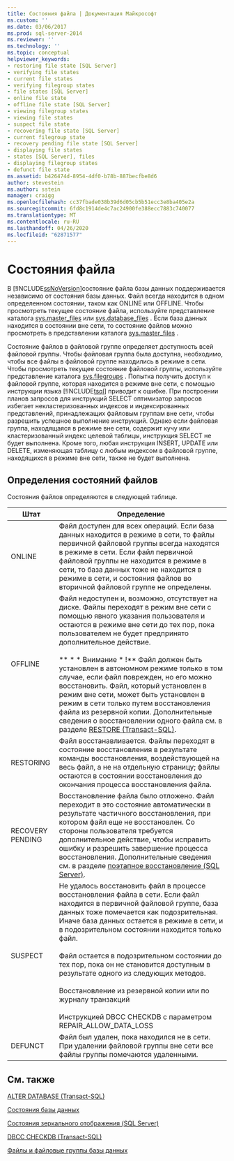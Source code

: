 ```yaml
---
title: Состояния файла | Документация Майкрософт
ms.custom: ''
ms.date: 03/06/2017
ms.prod: sql-server-2014
ms.reviewer: ''
ms.technology: ''
ms.topic: conceptual
helpviewer_keywords:
- restoring file state [SQL Server]
- verifying file states
- current file states
- verifying filegroup states
- file states [SQL Server]
- online file state
- offline file state [SQL Server]
- viewing filegroup states
- viewing file states
- suspect file state
- recovering file state [SQL Server]
- current filegroup state
- recovery pending file state [SQL Server]
- displaying file states
- states [SQL Server], files
- displaying filegroup states
- defunct file state
ms.assetid: b426474d-8954-4df0-b78b-887becfbe8d6
author: stevestein
ms.author: sstein
manager: craigg
ms.openlocfilehash: cc37fbade038b39d6d05cb5b51ecc3e8ba405e2a
ms.sourcegitcommit: 6fd8c1914de4c7ac24900fe388ecc7883c740077
ms.translationtype: MT
ms.contentlocale: ru-RU
ms.lasthandoff: 04/26/2020
ms.locfileid: "62871577"
---
```

# <a name="file-states"></a>Состояния файла
  В [!INCLUDE[ssNoVersion](../../includes/ssnoversion-md.md)]состояние файла базы данных поддерживается независимо от состояния базы данных. Файл всегда находится в одном определенном состоянии, таком как ONLINE или OFFLINE. Чтобы просмотреть текущее состояние файла, используйте представление каталога [sys.master_files](/sql/relational-databases/system-catalog-views/sys-master-files-transact-sql) или [sys.database_files](/sql/relational-databases/system-catalog-views/sys-database-files-transact-sql) . Если база данных находится в состоянии вне сети, то состояние файлов можно просмотреть в представлении каталога [sys.master_files](/sql/relational-databases/system-catalog-views/sys-master-files-transact-sql) .  
  
 Состояние файлов в файловой группе определяет доступность всей файловой группы. Чтобы файловая группа была доступна, необходимо, чтобы все файлы в файловой группе находились в режиме в сети. Чтобы просмотреть текущее состояние файловой группы, используйте представление каталога [sys.filegroups](/sql/relational-databases/system-catalog-views/sys-filegroups-transact-sql) . Попытка получить доступ к файловой группе, которая находится в режиме вне  сети, с помощью инструкции языка [!INCLUDE[tsql](../../includes/tsql-md.md)] приводит к ошибке. При построении планов запросов для инструкций SELECT оптимизатор запросов избегает некластеризованных индексов и индексированных представлений, принадлежащих файловым группам вне сети, чтобы разрешить успешное выполнение инструкций. Однако если файловая группа, находящаяся в режиме вне сети, содержит кучу или кластеризованный индекс целевой таблицы, инструкция SELECT не будет выполнена. Кроме того, любая инструкция INSERT, UPDATE или DELETE, изменяющая таблицу с любым индексом в файловой группе, находящихся в режиме вне сети, также не будет выполнена.  
  
## <a name="file-state-definitions"></a>Определения состояний файлов  
 Состояния файлов определяются в следующей таблице.  
  
|Штат|Определение|  
|-----------|----------------|  
|ONLINE|Файл доступен для всех операций. Если база данных находится в режиме в сети, то файлы первичной файловой группы всегда находятся в режиме в сети. Если файл первичной файловой группы не находится в режиме в сети, то база данных тоже не находится в режиме в сети, и состояния файлов во вторичной файловой группе не определены.|  
|OFFLINE|Файл недоступен и, возможно, отсутствует на диске. Файлы переходят в режим вне сети с помощью явного указания пользователя и остаются в режиме вне  сети до тех пор, пока пользователем не будет предпринято дополнительное действие.<br /><br /> ** \* \* Внимание \* !** Файл должен быть установлен в автономном режиме только в том случае, если файл поврежден, но его можно восстановить. Файл, который установлен в режим вне сети, может быть установлен в режим в сети только путем восстановления файла из резервной копии. Дополнительные сведения о восстановлении одного файла см. в разделе [RESTORE (Transact-SQL)](/sql/t-sql/statements/restore-statements-transact-sql).|  
|RESTORING|Файл восстанавливается. Файлы переходят в состояние восстановления в результате команды восстановления, воздействующей на весь файл, а не на отдельную страницу; файлы остаются в состоянии восстановления до окончания процесса восстановления файла.|  
|RECOVERY PENDING|Восстановление файла было отложено. Файл переходит в это состояние автоматически в результате частичного восстановления, при котором файл еще не восстановлен. Со стороны пользователя требуется дополнительное действие, чтобы исправить ошибку и разрешить завершение процесса восстановления. Дополнительные сведения см. в разделе [поэтапное восстановление &#40;SQL Server&#41;](../backup-restore/piecemeal-restores-sql-server.md).|  
|SUSPECT|Не удалось восстановить файл в процессе восстановления файла в сети. Если файл находится в первичной файловой группе, база данных тоже помечается как подозрительная. Иначе база данных остается в режиме в сети, и в подозрительном состоянии находится только файл.<br /><br /> Файл остается в подозрительном состоянии до тех пор, пока он не становится доступным в результате одного из следующих методов.<br /><br /> Восстановление из резервной копии или по журналу транзакций<br /><br /> Инструкцией DBCC CHECKDB c параметром REPAIR_ALLOW_DATA_LOSS|  
|DEFUNCT|Файл был удален, пока находился не в сети. При удалении файловой группы вне сети все файлы группы помечаются удаленными.|  
  
## <a name="related-content"></a>См. также  
 [ALTER DATABASE (Transact-SQL)](/sql/t-sql/statements/alter-database-transact-sql)  
  
 [Состояния базы данных](database-states.md)  
  
 [Состояния зеркального отображения (SQL Server)](../../database-engine/database-mirroring/mirroring-states-sql-server.md)  
  
 [DBCC CHECKDB (Transact-SQL)](/sql/t-sql/database-console-commands/dbcc-checkdb-transact-sql)  
  
 [Файлы и файловые группы базы данных](database-files-and-filegroups.md)  
  
  
